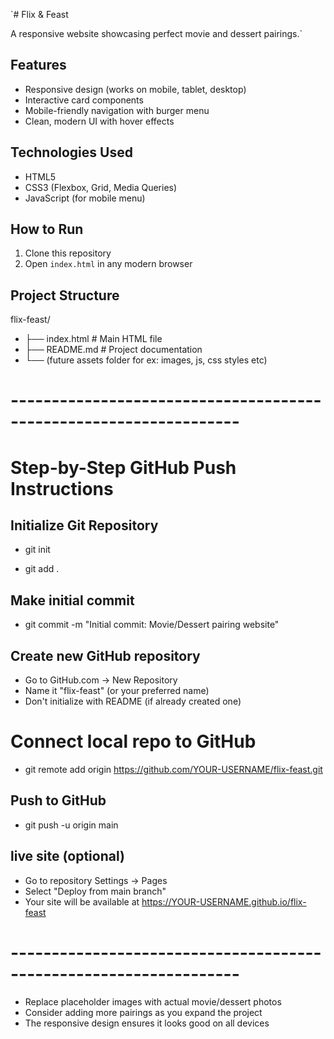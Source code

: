 `# Flix & Feast

A responsive website showcasing perfect movie and dessert pairings.`

## Features
- Responsive design (works on mobile, tablet, desktop)
- Interactive card components
- Mobile-friendly navigation with burger menu
- Clean, modern UI with hover effects

## Technologies Used
- HTML5
- CSS3 (Flexbox, Grid, Media Queries)
- JavaScript (for mobile menu)

## How to Run
1. Clone this repository
2. Open `index.html` in any modern browser

## Project Structure
flix-feast/
* ├── index.html # Main HTML file
* ├── README.md # Project documentation
* └── (future assets folder for ex: images, js, css styles etc)

# ------------------------------------------------------------------

# Step-by-Step GitHub Push Instructions

## Initialize Git Repository

* git init

* git add .

## Make initial commit
* git commit -m "Initial commit: Movie/Dessert pairing website"


## Create new GitHub repository
* Go to GitHub.com → New Repository
* Name it "flix-feast" (or your preferred name)
* Don't initialize with README (if already created one)

# Connect local repo to GitHub

* git remote add origin https://github.com/YOUR-USERNAME/flix-feast.git

## Push to GitHub
* git push -u origin main

## live site (optional)
* Go to repository Settings → Pages
* Select "Deploy from main branch"
* Your site will be available at https://YOUR-USERNAME.github.io/flix-feast


# ------------------------------------------------------------------

- Replace placeholder images with actual movie/dessert photos
- Consider adding more pairings as you expand the project
- The responsive design ensures it looks good on all devices

